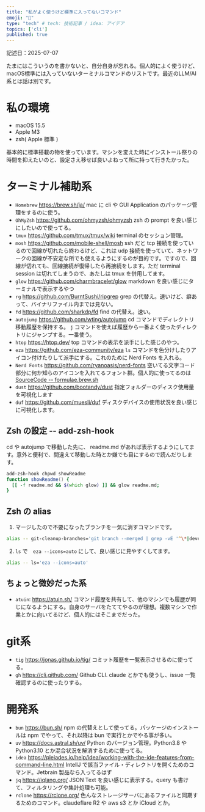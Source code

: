 ```yaml
---
title: "私がよく使うけど標準に入ってないコマンド"
emoji: "🙆"
type: "tech" # tech: 技術記事 / idea: アイデア
topics: ['cli']
published: true
---
```


記述日：2025-07-07

たまにはこういうのを書かないと、自分自身が忘れる。個人的によく使うけど、macOS標準には入っていないターミナルコマンドのリストです。最近のLLM/AI系とは話は別です。

# 私の環境

- macOS 15.5
- Apple M3
- zsh( Apple 標準 )

基本的に標準搭載の物を使っています。マシンを変えた時にインストール祭りの時間を抑えたいのと、設定さえ移せば良いよねって所に持って行きたかった。

# ターミナル補助系

- `Homebrew` https://brew.sh/ja/
  mac に cli や GUI Application のパッケージ管理をするのに使う。
- `OhMyZsh` https://github.com/ohmyzsh/ohmyzsh
  zsh の prompt を良い感じにしたいので使ってる。
- `tmux` https://github.com/tmux/tmux/wiki
  terminal のセッション管理。
- `mosh` https://github.com/mobile-shell/mosh
  ssh だと tcp 接続を使っているので回線が切れたら終わるけど、これは udp 接続を使っていて、ネットワークの回線が不安定な所でも使えるようにするのが目的です。ですので、回線が切れても、回線接続が復帰したら再接続をします。ただ terminal session は切れてしまうので、あたしは tmux を併用してます。
- `glow` https://github.com/charmbracelet/glow
  markdown を良い感じにターミナルで表示するやつ
- `rg` https://github.com/BurntSushi/ripgrep
  grep の代替え。速いけど、癖あって、バイナリファイル内までは見ない。
- `fd` https://github.com/sharkdp/fd
  find の代替え。速い。
- `autojump` https://github.com/wting/autojump
  cd コマンドでディレクトリ移動履歴を保持する。 `j` コマンドを使えば履歴から一番よく使ったディレクトリにジャンプする。一番使う。
- `htop` https://htop.dev/
  top コマンドの表示を派手にした感じのやつ。
- `eza` https://github.com/eza-community/eza
  `ls` コマンドを色分けしたりアイコン付けたりして派手にする。これのために Nerd Fonts を入れる。
- `Nerd Fonts` https://github.com/ryanoasis/nerd-fonts
  空いてる文字コード部分に何か知らのアイコンを入れてるフォント群。個人的に使ってるのは [SourceCode -- formulae.brew.sh](https://formulae.brew.sh/cask/font-sauce-code-pro-nerd-font) 
- `dust` https://github.com/bootandy/dust
  指定フォルダーのディスク使用量を可視化します
- `duf` https://github.com/muesli/duf
  ディスクデバイスの使用状況を良い感じに可視化します。

## Zsh の設定 -- add-zsh-hook

cd や autojump で移動した先に、 readme.md があれば表示するようにしてます。意外と便利で、間違えて移動した時とか嫌でも目にするので読んだりします。

```zsh
add-zsh-hook chpwd showReadme
function showReadme() {
  [[ -f readme.md && $(which glow) ]] && glow readme.md;
}

```

## Zsh の alias

1. マージしたので不要になったブランチを一気に消すコマンドです。

```zsh
alias -- git-cleanup-branches='git branch --merged | grep -vE '^\*|develop|main|master' | xargs git branch -d'
```

2. `ls` で　`eza --icons=auto` にして、良い感じに見やすくしてます。

```zsh
alias -- ls='eza --icons=auto'
```

## ちょっと微妙だった系

- `atuin`: https://atuin.sh/
  コマンド履歴を共有して、他のマシンでも履歴が同じになるようにする。自身のサーバをたててやるのが理想。複数マシンで作業とかに向いてるけど、個人的にはそこまでだった。

# git系

- `tig` https://jonas.github.io/tig/
  コミット履歴を一覧表示させるのに使ってる。
- `gh` https://cli.github.com/
  Github CLI. claude とかでも使うし、issue 一覧確認するのに使ったりする。

# 開発系

- `bun` https://bun.sh/
  npm の代替えとして使ってる。パッケージのインストールは npm でやって、それ以降は bun で実行とかでやる事が多い。
- `uv` https://docs.astral.sh/uv/
  Python のバージョン管理。Python3.8 や Python3.10 とか混合状況を解消するために使ってる。
- `idea` https://pleiades.io/help/idea/working-with-the-ide-features-from-command-line.html
  IntellJ で該当ファイル・ディレクトリを開くためのコマンド。Jetbrain 製品なら入ってるはず
- `jq` https://jqlang.org/
  JSON Text を良い感じに表示する。query も書けて、フィルタリングや集計処理も可能。
- `rclone` https://rclone.org/
  色んなストレージサーバにあるファイルと同期するためのコマンド。claudeflare R2 や aws s3 とか iCloud とか。

